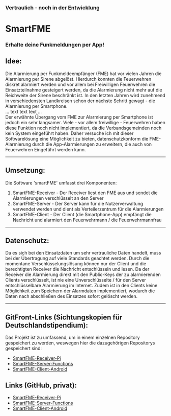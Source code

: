 ### Vertraulich - noch in der Entwicklung
# SmartFME
### Erhalte deine Funkmeldungen per App!
  
## Idee:
Die Alarmierung per Funkmeldeempfänger (FME) hat vor vielen Jahren die Alarmierung per Sirene abgelöst. Hierdurch konnten die Feuerwehren diskret alarmiert werden und vor allem bei Freiwilligen Feuerwehren die Einsatzteilnahme gesteigert werden, da die Alarmierung nicht mehr auf die Reichweite der Sirene beschränkt ist. In den letzten Jahren wird zunehmend in verschiedensten Landkreisen schon der nächste Schritt gewagt - die Alarmierung per Smartphone.  
... text text text ...  
Der erwähnte Übergang vom FME zur Alarmierung per Smartphone ist jedoch ein sehr langsamer. Viele - vor allem freiwillige - Feuerwehren haben diese Funktion noch nicht implementiert, da die Verbandsgemeinden noch kein System eingeführt haben. Daher versuche ich mit dieser Softwarelösung eine Möglichkeit zu bieten, datenschutzkonform die FME-Alarmierung durch die App-Alarmierungen zu erweitern, die auch von Feuerwehren Eingeführt werden kann.

---

## Umsetzung:
Die Software 'smartFME' umfasst drei Komponenten:  
1.  SmartFME-Receiver - Der Receiver liest den FME aus und sendet die Alarmierungen verschlüsselt an den Server
3.  SmartFME-Server - Der Server kann für die Nutzerverwaltung verwendet werden und dient als Verteilerzentrum für die Alarmierungen
4.  SmartFME-Client - Der Client (die Smartphone-App) empfängt die Nachricht und alarmiert den Feuerwehrmann / die Feuerwehrmannfrau

---

## Datenschutz:
Da es sich bei den Einsatzdaten um sehr vertrauliche Daten handelt, muss bei der Übertragung auf viele Standards geachtet werden. Durch die momentane Verschlüsselungslösung können nur der Client und die berechtigten Receiver die Nachricht entschlüsseln und lesen. Da der Receiver die Alarmierung direkt mit den Public-Keys der zu alarmierenden Clients verschlüsselt, ist nie eine Unverschlüsselte / für den Server entschlüsselbare Alarmierung im Internet.
Zudem ist in den Clients keine Möglichkeit zum Speichern der Alarmdaten implementiert, wodurch die Daten nach abschließen des Einsatzes sofort gelöscht werden.

---


## GitFront-Links (Sichtungskopien für Deutschlandstipendium):
Das Projekt ist zu umfassend, um in einem einzelnen Repository gespeichert zu werden, weswegen hier die dazugehörigen Repositorys gespeichert sind:
- [SmartFME-Receiver-Pi](https://gitfront.io/r/henrihenr/U69mmxveg8f1/smartFME-Receiver-Pi-SK/)
- [SmartFME-Server-Functions](https://gitfront.io/r/henrihenr/qmhjGD8mLC8Z/SmartFME-Server-Functions-SK/)
- [SmartFME-Client-Android](https://gitfront.io/r/henrihenr/4HMiafy6bjdu/SmartFME-Client-Android-SK/)

## Links (GitHub, privat):
- [SmartFME-Receiver-Pi](https://github.com/Danmyrer/smartFME-Reciever-Pi)
- [SmartFME-Server-Functions](https://github.com/Danmyrer/SmartFME-Server-Functions)
- [SmartFME-Client-Android](https://github.com/Danmyrer/SmartFME-Client-Android)
